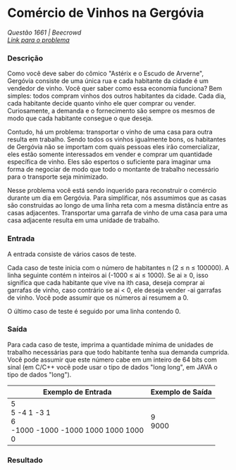 # Comércio de Vinhos na Gergóvia
*Questão 1661 | Beecrowd*   
*[Link para o problema](https://www.beecrowd.com.br/repository/UOJ_1661.html)*

### Descrição

Como você deve saber do cômico "Astérix e o Escudo de Arverne", Gergóvia consiste de uma única rua e cada habitante da cidade é um vendedor de vinho. Você quer saber como essa economia funciona? Bem simples: todos compram vinhos dos outros habitantes da cidade. Cada dia, cada habitante decide quanto vinho ele quer comprar ou vender. Curiosamente, a demanda e o fornecimento são sempre os mesmos de modo que cada habitante consegue o que deseja.

Contudo, há um problema: transportar o vinho de uma casa para outra resulta em trabalho. Sendo todos os vinhos igualmente bons, os habitantes de Gergóvia não se importam com quais pessoas eles irão comercializar, eles estão somente interessados em vender e comprar um quantidade específica de vinho. Eles são espertos o suficiente para imaginar uma forma de negociar de modo que todo o montante de trabalho necessário para o transporte seja minimizado.

Nesse problema você está sendo inquerido para reconstruir o comércio durante um dia em Gergóvia. Para simplificar, nós assumimos que as casas são construidas ao longo de uma linha reta com a mesma distância entre as casas adjacentes. Transportar uma garrafa de vinho de uma casa para uma casa adjacente resulta em uma unidade de trabalho.

### Entrada

A entrada consiste de vários casos de teste.

Cada caso de teste inicia com o número de habitantes n (2 ≤ n ≤ 100000). A linha seguinte contém n inteiros ai (-1000 ≤ ai ≤ 1000). Se ai ≥ 0, isso significa que cada habitante que vive na ith casa, deseja comprar ai garrafas de vinho, caso contrário se ai < 0, ele deseja vender -ai garrafas de vinho. Você pode assumir que os números ai resumem a 0.

O último caso de teste é seguido por uma linha contendo 0.

### Saída

Para cada caso de teste, imprima a quantidade mínima de unidades de trabalho necessárias para que todo habitante tenha sua demanda cumprida. Você pode assumir que este número cabe em um inteiro de 64 bits com sinal (em C/C++ você pode usar o tipo de dados "long long", em JAVA o tipo de dados "long").

| **Exemplo de Entrada** | **Exemplo de Saída** |
|-------------|-------------|
|5<br>5 -4 1 -3 1<br>6<br>-1000 -1000 -1000 1000 1000 1000<br>0|9<br>9000<br>|


### Resultado
